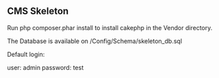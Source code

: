 CMS Skeleton
---------------------------------------------

Run php composer.phar install to install cakephp in the Vendor directory.

The Database is available on /Config/Schema/skeleton_db.sql

Default login:

user: admin
password: test
